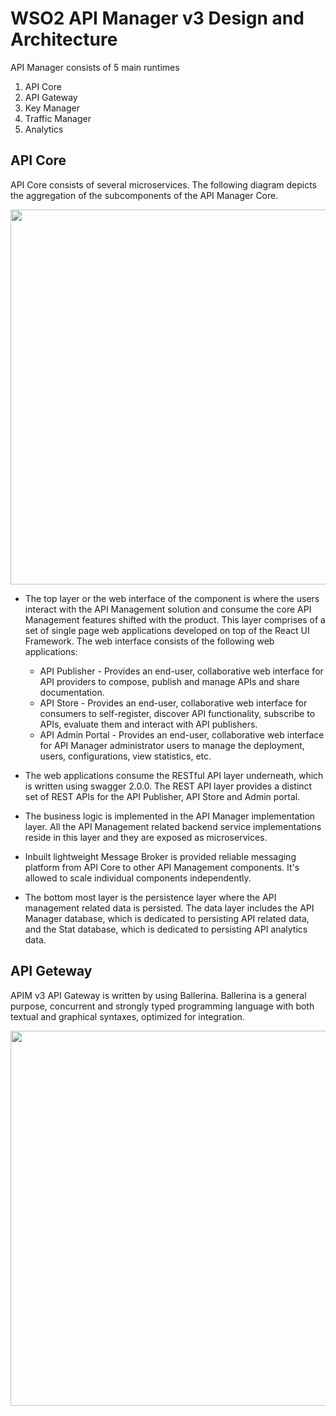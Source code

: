 # WSO2 API Manager v3 Design and Architecture

API Manager consists of 5 main runtimes

1. API Core
1. API Gateway
1. Key Manager
1. Traffic Manager
1. Analytics

## API Core

API Core consists of several microservices. The following diagram depicts the aggregation of the subcomponents of the API Manager Core.

<img src="https://github.com/lakwarus/product-apim/raw/master/docs/design/images/API-Core.png" width="600">

- The top layer or the web interface of the component is where the users interact with the API Management solution and consume the core API Management features shifted with the product. This layer comprises of a set of single page web applications developed on top of the React UI Framework. The web interface consists of the following web applications:
  - API Publisher - Provides an end-user, collaborative web interface for API providers to compose, publish and manage APIs and share documentation.
  - API Store - Provides an end-user, collaborative web interface for consumers to self-register, discover API functionality, subscribe to APIs, evaluate them and interact with API publishers.
  - API Admin Portal - Provides an end-user, collaborative web interface for API Manager administrator users to manage the deployment, users, configurations, view statistics, etc.

- The web applications consume the RESTful API layer underneath, which is written using swagger 2.0.0. The REST API layer provides a distinct set of REST APIs for the API Publisher, API Store and Admin portal.  
- The business logic is implemented in the API Manager implementation layer. All the API Management related backend service implementations reside in this layer and they are exposed as microservices.  
- Inbuilt lightweight Message Broker is provided reliable messaging platform from API Core to other API Management components. It's allowed to scale individual components independently.
- The bottom most layer is the persistence layer where the API management related data is persisted. The data layer includes the API Manager database, which is dedicated to persisting API related data, and the Stat database, which is dedicated to persisting API analytics data.


## API Geteway

APIM v3 API Gateway is written by using Ballerina. Ballerina is a general purpose, concurrent and strongly typed programming language with both textual and graphical syntaxes, optimized for integration.

<img src="https://github.com/lakwarus/product-apim/raw/master/docs/design/images/API-GW.png" width="600">


 
